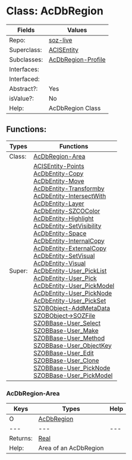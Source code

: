 
# Class:	AcDbRegion

| Fields | Values |
| --------- | --------- |
| Repo: | [soz-live](/repos/soz-live.html) |
| Superclass: | [ACISEntity](ACISEntity.html) |
| Subclasses: | [AcDbRegion-Profile](AcDbRegion-Profile.html) |
| Interfaces: |  |
| Interfaced: |  |
| Abstract?: | Yes |
| isValue?: | No |
| Help: | AcDbRegion Class |


## Functions:

| Types | Functions |
| --------- | --------- |
| Class: | [AcDbRegion-Area](#AcDbRegion-Area) |
| Super: | [ACISEntity-Points](ACISEntity.html) <br> [AcDbEntity-Copy](AcDbEntity.html) <br> [AcDbEntity-Move](AcDbEntity.html) <br> [AcDbEntity-Transformby](AcDbEntity.html) <br> [AcDbEntity-IntersectWith](AcDbEntity.html) <br> [AcDbEntity-Layer](AcDbEntity.html) <br> [AcDbEntity-SZCOColor](AcDbEntity.html) <br> [AcDbEntity-Highlight](AcDbEntity.html) <br> [AcDbEntity-SetVisibility](AcDbEntity.html) <br> [AcDbEntity-Space](AcDbEntity.html) <br> [AcDbEntity-InternalCopy](AcDbEntity.html) <br> [AcDbEntity-ExternalCopy](AcDbEntity.html) <br> [AcDbEntity-SetVisual](AcDbEntity.html) <br> [AcDbEntity-Visual](AcDbEntity.html) <br> [AcDbEntity-User_PickList](AcDbEntity.html) <br> [AcDbEntity-User_Pick](AcDbEntity.html) <br> [AcDbEntity-User_PickModel](AcDbEntity.html) <br> [AcDbEntity-User_PickNode](AcDbEntity.html) <br> [AcDbEntity-User_PickSet](AcDbEntity.html) <br> [SZOBObject-AddMetaData](SZOBObject.html) <br> [SZOBObject->SOZFile](SZOBObject.html) <br> [SZOBBase-User_Select](SZOBBase.html) <br> [SZOBBase-User_Make](SZOBBase.html) <br> [SZOBBase-User_Method](SZOBBase.html) <br> [SZOBBase-User_ObjectKey](SZOBBase.html) <br> [SZOBBase-User_Edit](SZOBBase.html) <br> [SZOBBase-User_Clone](SZOBBase.html) <br> [SZOBBase-User_PickNode](SZOBBase.html) <br> [SZOBBase-User_PickModel](SZOBBase.html) |


### AcDbRegion-Area

| Keys | Types | Help |
| --------- | --------- | --------- |
| O | [AcDbRegion](AcDbRegion.html) |  |
| --- | --- | --- |
| Returns: | [Real](Real.html) |
| Help: | Area of an AcDbRegion |

